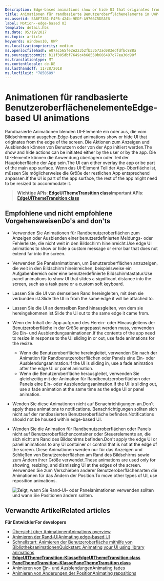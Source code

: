 ```yaml
---
Description: Edge-based animations show or hide UI that originates from the edge of the screen.
title: Animationen für randbasierte Benutzeroberflächenelemente in UWP-Apps
ms.assetid: 5A8F73B1-F4F6-424b-9EDF-A9766C5DEAE8
label: Motion--edge-based UI
template: detail.hbs
ms.date: 05/19/2017
ms.topic: article
keywords: Windows10, UWP
ms.localizationpriority: medium
ms.openlocfilehash: e07ac565fe2e223b2fb33573ad083edfdfbc888a
ms.sourcegitcommit: b11f305dbf7649c4b68550b666487c77ea30d98f
ms.translationtype: MT
ms.contentlocale: de-DE
ms.lasthandoff: 11/28/2018
ms.locfileid: "7850689"
---
```

# <a name="edge-based-ui-animations"></a><span data-ttu-id="efab6-103">Animationen für randbasierte Benutzeroberflächenelemente</span><span class="sxs-lookup"><span data-stu-id="efab6-103">Edge-based UI animations</span></span>





<span data-ttu-id="efab6-104">Randbasierte Animationen blenden UI-Elemente ein oder aus, die vom Bildschirmrand ausgehen.</span><span class="sxs-lookup"><span data-stu-id="efab6-104">Edge-based animations show or hide UI that originates from the edge of the screen.</span></span> <span data-ttu-id="efab6-105">Die Aktionen zum Anzeigen und Ausblenden können von Benutzern oder von der App initiiert werden.</span><span class="sxs-lookup"><span data-stu-id="efab6-105">The show and hide actions can be initiated either by the user or by the app.</span></span> <span data-ttu-id="efab6-106">Die UI-Elemente können die Anwendung überlagern oder Teil der Hauptoberfläche der App sein.</span><span class="sxs-lookup"><span data-stu-id="efab6-106">The UI can either overlay the app or be part of the main app surface.</span></span> <span data-ttu-id="efab6-107">Wenn das UI-Element Teil der App-Oberfläche ist, müssen Sie möglicherweise die Größe der restlichen App entsprechend anpassen.</span><span class="sxs-lookup"><span data-stu-id="efab6-107">If the UI is part of the app surface, the rest of the app might need to be resized to accommodate it.</span></span>

> <span data-ttu-id="efab6-108">**Wichtige APIs**: [**EdgeUIThemeTransition class**](https://msdn.microsoft.com/library/windows/apps/hh702324)</span><span class="sxs-lookup"><span data-stu-id="efab6-108">**Important APIs**: [**EdgeUIThemeTransition class**](https://msdn.microsoft.com/library/windows/apps/hh702324)</span></span>


## <a name="dos-and-donts"></a><span data-ttu-id="efab6-109">Empfohlene und nicht empfohlene Vorgehensweisen</span><span class="sxs-lookup"><span data-stu-id="efab6-109">Do's and don'ts</span></span>


-   <span data-ttu-id="efab6-110">Verwenden Sie Animationen für Randbenutzeroberflächen zum Anzeigen oder Ausblenden einer benutzerdefinierten Meldungs- oder Fehlerleiste, die nicht weit in den Bildschirm hineinreicht.</span><span class="sxs-lookup"><span data-stu-id="efab6-110">Use edge UI animations to show or hide a custom message or error bar that does not extend far into the screen.</span></span>
-   <span data-ttu-id="efab6-111">Verwenden Sie Panelanimationen, um Benutzeroberflächen anzuzeigen, die weit in den Bildschirm hineinreichen, beispielsweise ein Aufgabenbereich oder eine benutzerdefinierte Bildschirmtastatur.</span><span class="sxs-lookup"><span data-stu-id="efab6-111">Use panel animations to show UI that slides a significant distance into the screen, such as a task pane or a custom soft keyboard.</span></span>
-   <span data-ttu-id="efab6-112">Lassen Sie die UI von demselben Rand hereingleiten, mit dem sie verbunden ist.</span><span class="sxs-lookup"><span data-stu-id="efab6-112">Slide the UI in from the same edge it will be attached to.</span></span>
-   <span data-ttu-id="efab6-113">Lassen Sie die UI an demselben Rand hinausgleiten, von dem sie hereingekommen ist.</span><span class="sxs-lookup"><span data-stu-id="efab6-113">Slide the UI out to the same edge it came from.</span></span>
-   <span data-ttu-id="efab6-114">Wenn der Inhalt der App aufgrund des Herein- oder Hinausgleitens der Benutzeroberfläche in der Größe angepasst werden muss, verwenden Sie Ein- und Ausblendungsanimationen.</span><span class="sxs-lookup"><span data-stu-id="efab6-114">If the contents of the app need to resize in response to the UI sliding in or out, use fade animations for the resize.</span></span>
    -   <span data-ttu-id="efab6-115">Wenn die Benutzeroberfläche hereingleitet, verwenden Sie nach der Animation für Randbenutzeroberflächen oder Panels eine Ein- oder Ausblendungsanimation.</span><span class="sxs-lookup"><span data-stu-id="efab6-115">If the UI is sliding in, use a fade animation after the edge UI or panel animation.</span></span>
    -   <span data-ttu-id="efab6-116">Wenn die Benutzeroberfläche herausgleitet, verwenden Sie gleichzeitig mit der Animation für Randbenutzeroberflächen oder Panels eine Ein- oder Ausblendungsanimation.</span><span class="sxs-lookup"><span data-stu-id="efab6-116">If the UI is sliding out, use a fade animation at the same time as the edge UI or panel animation.</span></span>
-   <span data-ttu-id="efab6-117">Wenden Sie diese Animationen nicht auf Benachrichtigungen an.</span><span class="sxs-lookup"><span data-stu-id="efab6-117">Don't apply these animations to notifications.</span></span> <span data-ttu-id="efab6-118">Benachrichtigungen sollten sich nicht auf der randbasierten Benutzeroberfläche befinden.</span><span class="sxs-lookup"><span data-stu-id="efab6-118">Notifications should not be housed within edge-based UI.</span></span>
-   <span data-ttu-id="efab6-119">Wenden Sie die Animation für Randbenutzeroberflächen oder Panels nicht auf Benutzeroberflächencontainer oder Steuerelemente an, die sich nicht am Rand des Bildschirms befinden.</span><span class="sxs-lookup"><span data-stu-id="efab6-119">Don't apply the edge UI or panel animations to any UI container or control that is not at the edge of the screen.</span></span> <span data-ttu-id="efab6-120">Diese Animationen werden nur für das Anzeigen und Schließen von Benutzeroberflächen am Rand des Bildschirms sowie zum Ändern ihrer Größe verwendet.</span><span class="sxs-lookup"><span data-stu-id="efab6-120">These animations are used only for showing, resizing, and dismissing UI at the edges of the screen.</span></span> <span data-ttu-id="efab6-121">Verwenden Sie zum Verschieben anderer Benutzeroberflächenarten die Animationen für das Ändern der Position.</span><span class="sxs-lookup"><span data-stu-id="efab6-121">To move other types of UI, use reposition animations.</span></span>

    ![Zeigt, wann Sie Rand-UI- oder Panelanimationen verwenden sollten und wann Sie Positionen ändern sollten.](images/edgevsreposition.png)

## <a name="related-articles"></a><span data-ttu-id="efab6-123">Verwandte Artikel</span><span class="sxs-lookup"><span data-stu-id="efab6-123">Related articles</span></span>


**<span data-ttu-id="efab6-124">Für Entwickler</span><span class="sxs-lookup"><span data-stu-id="efab6-124">For developers</span></span>**
* [<span data-ttu-id="efab6-125">Übersicht über Animationen</span><span class="sxs-lookup"><span data-stu-id="efab6-125">Animations overview</span></span>](https://msdn.microsoft.com/library/windows/apps/mt187350)
* [<span data-ttu-id="efab6-126">Animieren der Rand-UI</span><span class="sxs-lookup"><span data-stu-id="efab6-126">Animating edge-based UI</span></span>](https://msdn.microsoft.com/library/windows/apps/xaml/jj649428)
* [<span data-ttu-id="efab6-127">Schnellstart: Animieren der Benutzeroberfläche mithilfe von Bibliotheksanimationen</span><span class="sxs-lookup"><span data-stu-id="efab6-127">Quickstart: Animating your UI using library animations</span></span>](https://msdn.microsoft.com/library/windows/apps/xaml/hh452703)
* [**<span data-ttu-id="efab6-128">EdgeUIThemeTransition-Klasse</span><span class="sxs-lookup"><span data-stu-id="efab6-128">EdgeUIThemeTransition class</span></span>**](https://msdn.microsoft.com/library/windows/apps/hh702324)
* [**<span data-ttu-id="efab6-129">PaneThemeTransition-Klasse</span><span class="sxs-lookup"><span data-stu-id="efab6-129">PaneThemeTransition class</span></span>**](https://msdn.microsoft.com/library/windows/apps/hh969160)
* [<span data-ttu-id="efab6-130">Animieren von Ein- und Ausblendungen</span><span class="sxs-lookup"><span data-stu-id="efab6-130">Animating fades</span></span>](https://msdn.microsoft.com/library/windows/apps/xaml/jj649429)
* [<span data-ttu-id="efab6-131">Animieren von Änderungen der Position</span><span class="sxs-lookup"><span data-stu-id="efab6-131">Animating repositions</span></span>](https://msdn.microsoft.com/library/windows/apps/xaml/jj649434)

 

 




